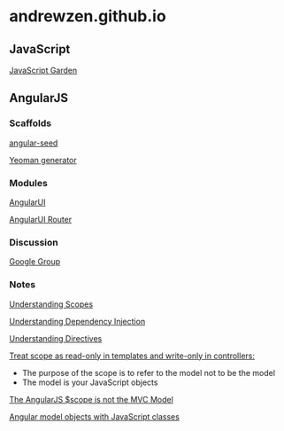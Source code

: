 # andrewzen.github.io

## JavaScript

[JavaScript Garden](https://bonsaiden.github.io/JavaScript-Garden/)

## AngularJS

### Scaffolds

[angular-seed](https://github.com/angular/angular-seed)

[Yeoman generator](https://github.com/yeoman/generator-angular)

### Modules

[AngularUI](https://angular-ui.github.io/)

[AngularUI Router](https://github.com/angular-ui/ui-router)

### Discussion

[Google Group](https://groups.google.com/forum/?hl=en#!forum/angular)

### Notes

[Understanding Scopes](https://github.com/angular/angular.js/wiki/Understanding-Scopes)

[Understanding Dependency Injection](https://github.com/angular/angular.js/wiki/Understanding-Dependency-Injection)

[Understanding Directives](https://github.com/angular/angular.js/wiki/Understanding-Directives)

[Treat scope as read-only in templates and write-only in controllers:](https://youtu.be/ZhfUv0spHCY?t=29m18s)
* The purpose of the scope is to refer to the model not to be the model
* The model is your JavaScript objects

[The AngularJS $scope is not the MVC Model](http://blogs.msmvps.com/theproblemsolver/2013/04/15/the-angularjs-scope-is-not-the-mvc-model/)

[Angular model objects with JavaScript classes](https://medium.com/opinionated-angularjs/angular-model-objects-with-javascript-classes-2e6a067c73bc#.1krod3lbe)
